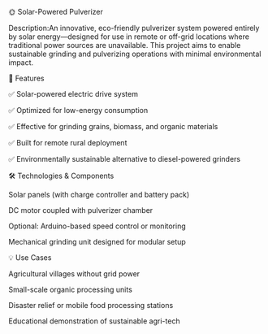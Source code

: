 🌞 Solar-Powered Pulverizer

Description:An innovative, eco-friendly pulverizer system powered entirely by solar energy—designed for use in remote or off-grid locations where traditional power sources are unavailable. This project aims to enable sustainable grinding and pulverizing operations with minimal environmental impact.

🔧 Features

✅ Solar-powered electric drive system

✅ Optimized for low-energy consumption

✅ Effective for grinding grains, biomass, and organic materials

✅ Built for remote rural deployment

✅ Environmentally sustainable alternative to diesel-powered grinders

🛠️ Technologies & Components

Solar panels (with charge controller and battery pack)

DC motor coupled with pulverizer chamber

Optional: Arduino-based speed control or monitoring

Mechanical grinding unit designed for modular setup

💡 Use Cases

Agricultural villages without grid power

Small-scale organic processing units

Disaster relief or mobile food processing stations

Educational demonstration of sustainable agri-tech
